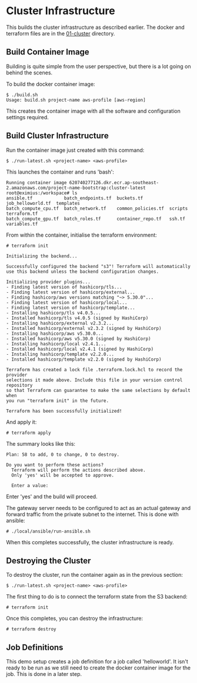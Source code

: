 # Cluster Infrastructure

This builds the cluster infrastructure as described earlier. The docker and terraform files
are in the [01-cluster](../01-cluster) directory.

## Build Container Image

Building is quite simple from the user perspective, but there is a lot going on behind the scenes.

To build the docker container image:

    $ ./build.sh
    Usage: build.sh project-name aws-profile [aws-region]

This creates the container image with all the software and configuration settings required.

## Build Cluster Infrastructure

Run the container image just created with this command:

    $ ./run-latest.sh <project-name> <aws-profile>

This launches the container and runs 'bash':

    Running container image 620740277126.dkr.ecr.ap-southeast-2.amazonaws.com/project-name-bootstrap:cluster-latest
    root@eximius:/workspace# ls
    ansible.tf            batch_endpoints.tf  buckets.tf          job_helloworld.tf  templates
    batch_compute_cpu.tf  batch_network.tf    common_policies.tf  scripts            terraform.tf
    batch_compute_gpu.tf  batch_roles.tf      container_repo.tf   ssh.tf             variables.tf

From within the container, initialise the terraform environment:

    # terraform init

    Initializing the backend...

    Successfully configured the backend "s3"! Terraform will automatically
    use this backend unless the backend configuration changes.

    Initializing provider plugins...
    - Finding latest version of hashicorp/tls...
    - Finding latest version of hashicorp/external...
    - Finding hashicorp/aws versions matching "~> 5.30.0"...
    - Finding latest version of hashicorp/local...
    - Finding latest version of hashicorp/template...
    - Installing hashicorp/tls v4.0.5...
    - Installed hashicorp/tls v4.0.5 (signed by HashiCorp)
    - Installing hashicorp/external v2.3.2...
    - Installed hashicorp/external v2.3.2 (signed by HashiCorp)
    - Installing hashicorp/aws v5.30.0...
    - Installed hashicorp/aws v5.30.0 (signed by HashiCorp)
    - Installing hashicorp/local v2.4.1...
    - Installed hashicorp/local v2.4.1 (signed by HashiCorp)
    - Installing hashicorp/template v2.2.0...
    - Installed hashicorp/template v2.2.0 (signed by HashiCorp)

    Terraform has created a lock file .terraform.lock.hcl to record the provider
    selections it made above. Include this file in your version control repository
    so that Terraform can guarantee to make the same selections by default when
    you run "terraform init" in the future.

    Terraform has been successfully initialized!

And apply it:

    # terraform apply

The summary looks like this:

    Plan: 58 to add, 0 to change, 0 to destroy.

    Do you want to perform these actions?
      Terraform will perform the actions described above.
      Only 'yes' will be accepted to approve.

      Enter a value: 

Enter 'yes' and the build will proceed.

The gateway server needs to be configured to act as an actual gateway and forward traffic from the
private subnet to the internet. This is done with ansible:

    # ./local/ansible/run-ansible.sh

When this completes successfully, the cluster infrastructure is ready.

## Destroying the Cluster

To destroy the cluster, run the container again as in the previous section:

    $ ./run-latest.sh <project-name> <aws-profile>

The first thing to do is to connect the terraform state from the S3 backend:

    # terraform init

Once this completes, you can destroy the infrastructure:

    # terraform destroy

## Job Definitions

This demo setup creates a job definition for a job called 'helloworld'. It isn't ready to be run as we
still need to create the docker container image for the job. This is done in a later step.
